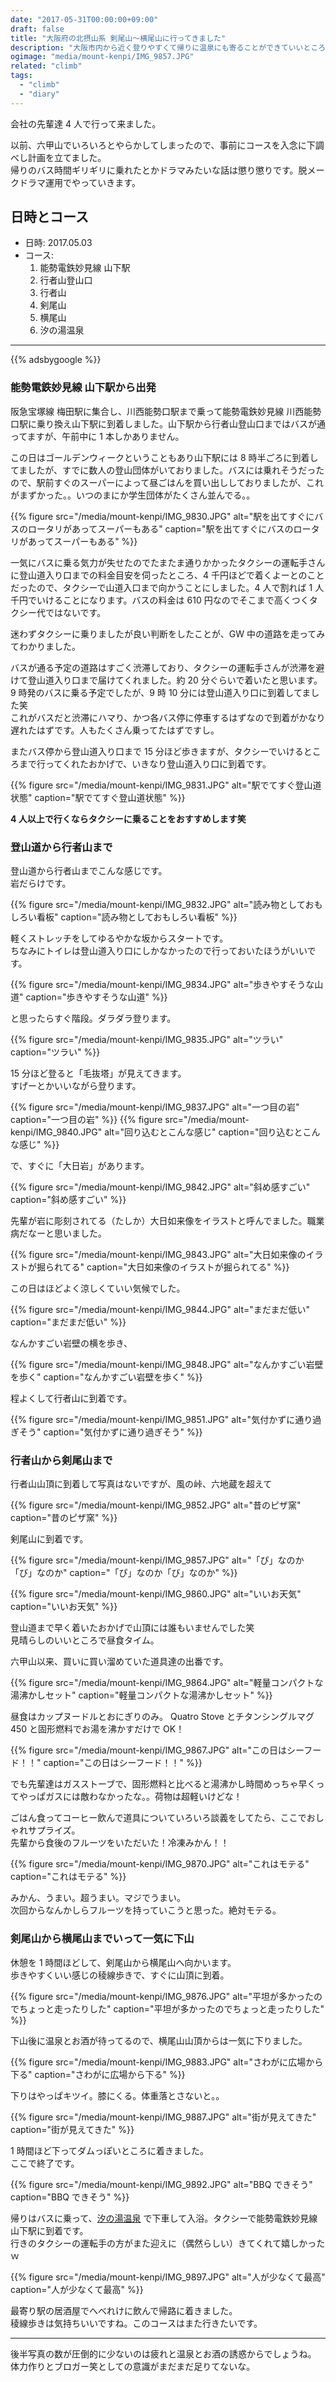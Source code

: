 ```yaml
---
date: "2017-05-31T00:00:00+09:00"
draft: false
title: "大阪府の北摂山系 剣尾山〜横尾山に行ってきました"
description: "大阪市内から近く登りやすくて帰りに温泉にも寄ることができていいところでした。"
ogimage: "media/mount-kenpi/IMG_9857.JPG"
related: "climb"
tags:
  - "climb"
  - "diary"
---
```


<!--more-->

会社の先輩達 4 人で行って来ました。

以前、六甲山でいろいろとやらかしてしまったので、事前にコースを入念に下調べし計画を立てました。  
帰りのバス時間ギリギリに乗れたとかドラマみたいな話は懲り懲りです。脱メークドラマ運用でやっていきます。

## 日時とコース

- 日時: 2017.05.03
- コース:
    1. 能勢電鉄妙見線 山下駅
    1. 行者山登山口
    1. 行者山
    1. 剣尾山
    1. 横尾山
    1. 汐の湯温泉

---

{{% adsbygoogle %}}

### 能勢電鉄妙見線 山下駅から出発

阪急宝塚線 梅田駅に集合し、川西能勢口駅まで乗って能勢電鉄妙見線 川西能勢口駅に乗り換え山下駅に到着しました。山下駅から行者山登山口まではバスが通ってますが、午前中に 1 本しかありません。

この日はゴールデンウィークということもあり山下駅には 8 時半ごろに到着してましたが、すでに数人の登山団体がいておりました。バスには乗れそうだったので、駅前すぐのスーパーによって昼ごはんを買い出ししておりましたが、これがまずかった。。いつのまにか学生団体がたくさん並んでる。。

{{% figure src="/media/mount-kenpi/IMG_9830.JPG" alt="駅を出てすぐにバスのロータリがあってスーパーもある" caption="駅を出てすぐにバスのロータリがあってスーパーもある" %}}

一気にバスに乗る気力が失せたのでたまたま通りかかったタクシーの運転手さんに登山道入り口までの料金目安を伺ったところ、4 千円ほどで着くよーとのことだったので、タクシーで山道入口まで向かうことにしました。4 人で割れば 1 人千円でいけることになります。バスの料金は 610 円なのでそこまで高くつくタクシー代ではないです。

迷わずタクシーに乗りましたが良い判断をしたことが、GW 中の道路を走ってみてわかりました。

バスが通る予定の道路はすごく渋滞しており、タクシーの運転手さんが渋滞を避けて登山道入り口まで届けてくれました。約 20 分ぐらいで着いたと思います。  
9 時発のバスに乗る予定でしたが、9 時 10 分には登山道入り口に到着してました笑  
これがバスだと渋滞にハマり、かつ各バス停に停車するはずなので到着がかなり遅れたはずです。人もたくさん乗ってたはずですし。

またバス停から登山道入り口まで 15 分ほど歩きますが、タクシーでいけるところまで行ってくれたおかげで、いきなり登山道入り口に到着です。

{{% figure src="/media/mount-kenpi/IMG_9831.JPG" alt="駅でてすぐ登山道状態" caption="駅でてすぐ登山道状態" %}}

**4 人以上で行くならタクシーに乗ることをおすすめします笑**

### 登山道から行者山まで

登山道から行者山までこんな感じです。  
岩だらけです。

{{% figure src="/media/mount-kenpi/IMG_9832.JPG" alt="読み物としておもしろい看板" caption="読み物としておもしろい看板" %}}

軽くストレッチをしてゆるやかな坂からスタートです。  
ちなみにトイレは登山道入り口にしかなかったので行っておいたほうがいいです。

{{% figure src="/media/mount-kenpi/IMG_9834.JPG" alt="歩きやすそうな山道" caption="歩きやすそうな山道" %}}

と思ったらすぐ階段。ダラダラ登ります。

{{% figure src="/media/mount-kenpi/IMG_9835.JPG" alt="ツラい" caption="ツラい" %}}

15 分ほど登ると「毛抜塔」が見えてきます。  
すげーとかいいながら登ります。

{{% figure src="/media/mount-kenpi/IMG_9837.JPG" alt="一つ目の岩" caption="一つ目の岩" %}}
{{% figure src="/media/mount-kenpi/IMG_9840.JPG" alt="回り込むとこんな感じ" caption="回り込むとこんな感じ" %}}

で、すぐに「大日岩」があります。

{{% figure src="/media/mount-kenpi/IMG_9842.JPG" alt="斜め感すごい" caption="斜め感すごい" %}}

先輩が岩に彫刻されてる（たしか）大日如来像をイラストと呼んでました。職業病だなーと思いました。

{{% figure src="/media/mount-kenpi/IMG_9843.JPG" alt="大日如来像のイラストが掘られてる" caption="大日如来像のイラストが掘られてる" %}}

この日はほどよく涼しくていい気候でした。

{{% figure src="/media/mount-kenpi/IMG_9844.JPG" alt="まだまだ低い" caption="まだまだ低い" %}}

なんかすごい岩壁の横を歩き、

{{% figure src="/media/mount-kenpi/IMG_9848.JPG" alt="なんかすごい岩壁を歩く" caption="なんかすごい岩壁を歩く" %}}

程よくして行者山に到着です。

{{% figure src="/media/mount-kenpi/IMG_9851.JPG" alt="気付かずに通り過ぎそう" caption="気付かずに通り過ぎそう" %}}

### 行者山から剣尾山まで

行者山山頂に到着して写真はないですが、風の峠、六地蔵を超えて

{{% figure src="/media/mount-kenpi/IMG_9852.JPG" alt="昔のピザ窯" caption="昔のピザ窯" %}}

剣尾山に到着です。

{{% figure src="/media/mount-kenpi/IMG_9857.JPG" alt="「ぴ」なのか「び」なのか" caption="「ぴ」なのか「び」なのか" %}}

{{% figure src="/media/mount-kenpi/IMG_9860.JPG" alt="いいお天気" caption="いいお天気" %}}

登山道まで早く着いたおかげで山頂には誰もいませんでした笑  
見晴らしのいいところで昼食タイム。

六甲山以来、買いに買い溜めていた道具達の出番です。

{{% figure src="/media/mount-kenpi/IMG_9864.JPG" alt="軽量コンパクトな湯沸かしセット" caption="軽量コンパクトな湯沸かしセット" %}}

昼食はカップヌードルとおにぎりのみ。 Quatro Stove とチタンシングルマグ 450 と固形燃料でお湯を沸かすだけで OK！

{{% figure src="/media/mount-kenpi/IMG_9867.JPG" alt="この日はシーフード！！" caption="この日はシーフード！！" %}}

でも先輩達はガスストーブで、固形燃料と比べると湯沸かし時間めっちゃ早くってやっぱガスには敵わなかったな。。荷物は超軽いけどな！

ごはん食ってコーヒー飲んで道具についていろいろ談義をしてたら、ここでおしゃれサプライズ。  
先輩から食後のフルーツをいただいた！冷凍みかん！！

{{% figure src="/media/mount-kenpi/IMG_9870.JPG" alt="これはモテる" caption="これはモテる" %}}

みかん、うまい。超うまい。マジでうまい。  
次回からなんかしらフルーツを持っていこうと思った。絶対モテる。

### 剣尾山から横尾山までいって一気に下山

休憩を 1 時間ほどして、剣尾山から横尾山へ向かいます。  
歩きやすくいい感じの稜線歩きで、すぐに山頂に到着。

{{% figure src="/media/mount-kenpi/IMG_9876.JPG" alt="平坦が多かったのでちょっと走ったりした" caption="平坦が多かったのでちょっと走ったりした" %}}

下山後に温泉とお酒が待ってるので、横尾山山頂からは一気に下りました。

{{% figure src="/media/mount-kenpi/IMG_9883.JPG" alt="さわがに広場から下る" caption="さわがに広場から下る" %}}

下りはやっぱキツイ。膝にくる。体重落とさないと。。

{{% figure src="/media/mount-kenpi/IMG_9887.JPG" alt="街が見えてきた" caption="街が見えてきた" %}}

1 時間ほど下ってダムっぽいところに着きました。  
ここで終了です。

{{% figure src="/media/mount-kenpi/IMG_9892.JPG" alt="BBQ できそう" caption="BBQ できそう" %}}

帰りはバスに乗って、[汐の湯温泉](http://www.shionoyu.co.jp/) で下車して入浴。タクシーで能勢電鉄妙見線 山下駅に到着です。  
行きのタクシーの運転手の方がまた迎えに（偶然らしい）きてくれて嬉しかったｗ

{{% figure src="/media/mount-kenpi/IMG_9897.JPG" alt="人が少なくて最高" caption="人が少なくて最高" %}}

最寄り駅の居酒屋でへべれけに飲んで帰路に着きました。  
稜線歩きは気持ちいいですね。このコースはまた行きたいです。

---

後半写真の数が圧倒的に少ないのは疲れと温泉とお酒の誘惑からでしょうね。  
体力作りとブロガー笑としての意識がまだまだ足りてないな。
